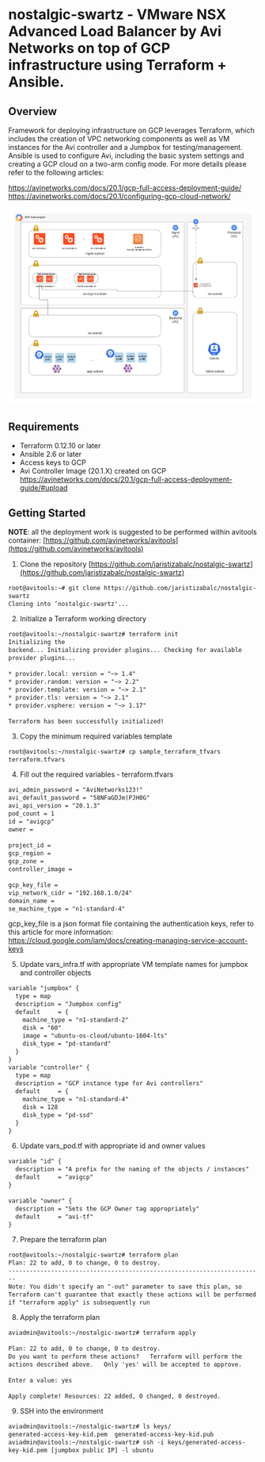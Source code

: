 # nostalgic-swartz - VMware NSX Advanced Load Balancer by Avi Networks on top of GCP infrastructure using Terraform + Ansible.

## Overview
Framework for deploying infrastructure on GCP leverages Terraform, which includes the creation of VPC networking components as well as VM instances for the Avi controller and a Jumpbox for testing/management. Ansible is used to configure Avi, including the basic system settings and creating a GCP cloud on a two-arm config mode. For more details please refer to the following articles:

https://avinetworks.com/docs/20.1/gcp-full-access-deployment-guide/
https://avinetworks.com/docs/20.1/configuring-gcp-cloud-network/


![Topology](nostalgic-swartz.png)

## Requirements
* Terraform 0.12.10 or later
* Ansible 2.6 or later
* Access keys to GCP
* Avi Controller Image (20.1.X) created on GCP   https://avinetworks.com/docs/20.1/gcp-full-access-deployment-guide/#upload

## Getting Started

**NOTE**: all the deployment work is suggested to be performed within avitools container: [https://github.com/avinetworks/avitools](https://github.com/avinetworks/avitools)

 1. Clone the repository [https://github.com/jaristizabalc/nostalgic-swartz](https://github.com/jaristizabalc/nostalgic-swartz)

```
root@avitools:~# git clone https://github.com/jaristizabalc/nostalgic-swartz
Cloning into ‘nostalgic-swartz'...
```

 2. Initialize a Terraform working directory
 ```
root@avitools:~/nostalgic-swartz# terraform init
Initializing the
backend... Initializing provider plugins... Checking for available
provider plugins...

* provider.local: version = "~> 1.4"
* provider.random: version = "~> 2.2"
* provider.template: version = "~> 2.1"
* provider.tls: version = "~> 2.1"
* provider.vsphere: version = "~> 1.17"

Terraform has been successfully initialized!
```
3. Copy the minimum required variables template
```
root@avitools:~/nostalgic-swartz# cp sample_terraform_tfvars terraform.tfvars
```
4. Fill out the required variables - terraform.tfvars

```
avi_admin_password = "AviNetworks123!"
avi_default_password = "58NFaGDJm(PJH0G"
avi_api_version = "20.1.3"
pod_count = 1
id = "avigcp"
owner = 

project_id = 
gcp_region = 
gcp_zone = 
controller_image = 

gcp_key_file = 
vip_network_cidr = "192.168.1.0/24"
domain_name = 
se_machine_type = "n1-standard-4"

```
gcp_key_file is a json format file containing the authentication keys, refer to this article for more information:
https://cloud.google.com/iam/docs/creating-managing-service-account-keys

5. Update vars_infra.tf with appropriate VM template names for jumpbox and controller objects
```
variable "jumpbox" {
  type = map
  description = "Jumpbox config"
  default     = { 
    machine_type = "n1-standard-2"
    disk = "60"
    image = "ubuntu-os-cloud/ubuntu-1604-lts"
    disk_type = "pd-standard"
  }
}
variable "controller" {
  type = map
  description = "GCP instance type for Avi controllers"
  default     = { 
    machine_type = "n1-standard-4"
    disk = 128
    disk_type = "pd-ssd" 
  }
}
```
6. Update vars_pod.tf with appropriate id and owner values
```
variable "id" {
  description = "A prefix for the naming of the objects / instances"
  default     = "avigcp"
}

variable "owner" {
  description = "Sets the GCP Owner tag appropriately"
  default     = "avi-tf"
}
```
7. Prepare the terraform plan
```
root@avitools:~/nostalgic-swartz# terraform plan
Plan: 22 to add, 0 to change, 0 to destroy.
------------------------------------------------------------------------
Note: You didn't specify an "-out" parameter to save this plan, so
Terraform can't guarantee that exactly these actions will be performed
if "terraform apply" is subsequently run
```
8. Apply the terraform plan
```
aviadmin@avitools:~/nostalgic-swartz# terraform apply

Plan: 22 to add, 0 to change, 0 to destroy.
Do you want to perform these actions?   Terraform will perform the
actions described above.   Only 'yes' will be accepted to approve.

Enter a value: yes

Apply complete! Resources: 22 added, 0 changed, 0 destroyed.
```
9. SSH into the environment
```
aviadmin@avitools:~/nostalgic-swartz# ls keys/
generated-access-key-kid.pem  generated-access-key-kid.pub
aviadmin@avitools:~/nostalgic-swartz# ssh -i keys/generated-access-key-kid.pem [jumpbox public IP] -l ubuntu
```
